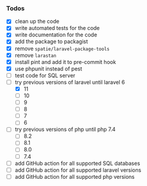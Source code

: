 ### Todos

- [x] clean up the code
- [x] write automated tests for the code
- [x] write documentation for the code
- [x] add the package to packagist
- [x] remove `spatie/laravel-package-tools`
- [x] remove `larastan`
- [x] install pint and add it to pre-commit hook
- [x] use phpunit instead of pest
- [ ] test code for SQL server
- [ ] try previous versions of laravel until laravel 6
    - [x] 11
    - [ ] 10
    - [ ] 9
    - [ ] 8
    - [ ] 7
    - [ ] 6
- [ ] try previous versions of php until php 7.4
    - [ ] 8.2
    - [ ] 8.1
    - [ ] 8.0
    - [ ] 7.4
- [ ] add GitHub action for all supported SQL databases
- [ ] add GitHub action for all supported laravel versions
- [ ] add GitHub action for all supported php versions
